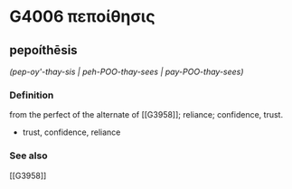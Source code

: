 # G4006 πεποίθησις

## pepoíthēsis

_(pep-oy'-thay-sis | peh-POO-thay-sees | pay-POO-thay-sees)_

### Definition

from the perfect of the alternate of [[G3958]]; reliance; confidence, trust.

- trust, confidence, reliance

### See also

[[G3958]]

